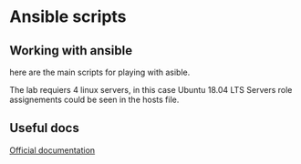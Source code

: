 # Ansible scripts
## Working with ansible 
here are the main scripts for playing with asible.

The lab requiers 4 linux servers, in this case Ubuntu 18.04 LTS
Servers role assignements could be seen in the hosts file. 


## Useful docs
[Official documentation](https://docs.ansible.com/ansible/latest/)
